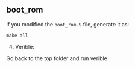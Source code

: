 ## boot_rom

If you modified the `boot_rom.S` file, generate it as:

```
make all
```

4. Verible:

Go back to the top folder and run verible
